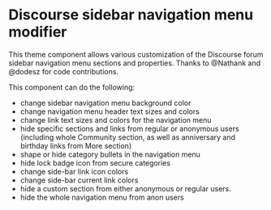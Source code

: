 # Discourse sidebar navigation menu modifier
This theme component allows various customization of the Discourse forum sidebar navigation menu sections and properties. Thanks to @Nathank and @dodesz for code contributions. 

This component can do the following:

* change sidebar navigation menu background color
* change navigation menu header text sizes and colors
* change link text sizes and colors for the navigation menu
* hide specific sections and links from regular or anonymous users (including whole Community section, as well as anniversary and birthday links from More section)
* shape or hide category bullets in the navigation menu
* hide lock badge icon from secure categories
* change side-bar link icon colors
* change side-bar current link colors
* hide a custom section from either anonymous or regular users.
* hide the whole navigation menu from anon users
